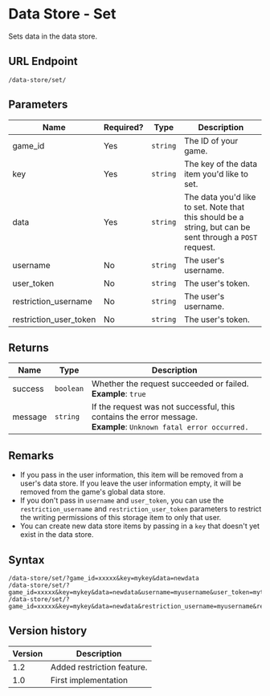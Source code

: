 # Data Store - Set

Sets data in the data store.

## URL Endpoint

```
/data-store/set/
```

## Parameters

Name | Required? | Type | Description
--- | --- | --- | ---
game_id | Yes | `string` | The ID of your game.
key | Yes | `string` | The key of the data item you'd like to set.
data | Yes | `string` | The data you'd like to set. Note that this should be a string, but can be sent through a `POST` request.
username | No | `string` | The user's username.
user_token | No | `string` | The user's token.
restriction_username | No | `string` | The user's username.
restriction_user_token | No | `string` | The user's token.

## Returns

Name | Type | Description
--- | --- | ---
success | `boolean` | Whether the request succeeded or failed. <br> **Example**: `true`
message | `string` | If the request was not successful, this contains the error message. <br> **Example**: `Unknown fatal error occurred.`

## Remarks

- If you pass in the user information, this item will be removed from a user's data store. If you leave the user information empty, it will be removed from the game's global data store.
- If you don't pass in `username` and `user_token`, you can use the `restriction_username` and `restriction_user_token` parameters to restrict the writing permissions of this storage item to only that user.
- You can create new data store items by passing in a `key` that doesn't yet exist in the data store.

## Syntax

```
/data-store/set/?game_id=xxxxx&key=mykey&data=newdata
/data-store/set/?game_id=xxxxx&key=mykey&data=newdata&username=myusername&user_token=mytoken
/data-store/set/?game_id=xxxxx&key=mykey&data=newdata&restriction_username=myusername&restriction_user_token=mytoken
```

## Version history

Version | Description
--- | ---
1.2 | Added restriction feature.
1.0 | First implementation
